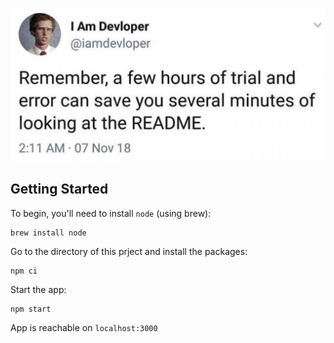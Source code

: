 ![Alt text](src/assets/readme-logo.png)


## Getting Started

To begin, you'll need to install `node` (using brew):

```console
brew install node
```

Go to the directory of this prject and install the packages:

```console
npm ci
```

Start the app:

```console
npm start
```

App is reachable on `localhost:3000`
